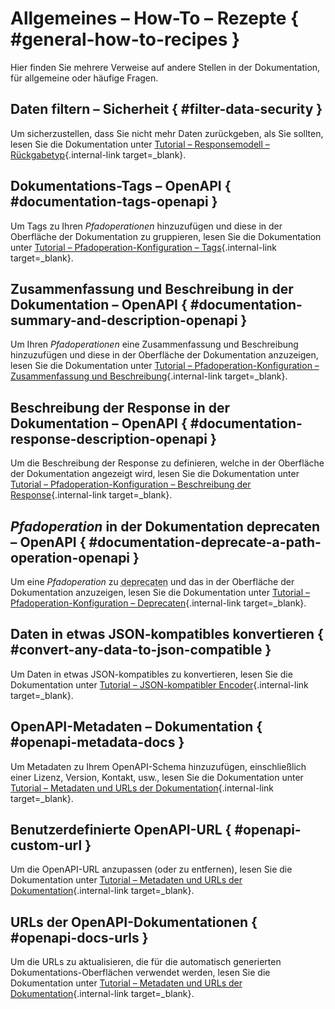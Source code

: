 # Allgemeines – How-To – Rezepte { #general-how-to-recipes }

Hier finden Sie mehrere Verweise auf andere Stellen in der Dokumentation, für allgemeine oder häufige Fragen.

## Daten filtern – Sicherheit { #filter-data-security }

Um sicherzustellen, dass Sie nicht mehr Daten zurückgeben, als Sie sollten, lesen Sie die Dokumentation unter [Tutorial – Responsemodell – Rückgabetyp](../tutorial/response-model.md){.internal-link target=_blank}.

## Dokumentations-Tags – OpenAPI { #documentation-tags-openapi }

Um Tags zu Ihren *Pfadoperationen* hinzuzufügen und diese in der Oberfläche der Dokumentation zu gruppieren, lesen Sie die Dokumentation unter [Tutorial – Pfadoperation-Konfiguration – Tags](../tutorial/path-operation-configuration.md#tags){.internal-link target=_blank}.

## Zusammenfassung und Beschreibung in der Dokumentation – OpenAPI { #documentation-summary-and-description-openapi }

Um Ihren *Pfadoperationen* eine Zusammenfassung und Beschreibung hinzuzufügen und diese in der Oberfläche der Dokumentation anzuzeigen, lesen Sie die Dokumentation unter [Tutorial – Pfadoperation-Konfiguration – Zusammenfassung und Beschreibung](../tutorial/path-operation-configuration.md#summary-and-description){.internal-link target=_blank}.

## Beschreibung der Response in der Dokumentation – OpenAPI { #documentation-response-description-openapi }

Um die Beschreibung der Response zu definieren, welche in der Oberfläche der Dokumentation angezeigt wird, lesen Sie die Dokumentation unter [Tutorial – Pfadoperation-Konfiguration – Beschreibung der Response](../tutorial/path-operation-configuration.md#response-description){.internal-link target=_blank}.

## *Pfadoperation* in der Dokumentation deprecaten – OpenAPI { #documentation-deprecate-a-path-operation-openapi }

Um eine *Pfadoperation* zu <abbr title="veraltet, obsolet: Es soll nicht mehr verwendet werden">deprecaten</abbr> und das in der Oberfläche der Dokumentation anzuzeigen, lesen Sie die Dokumentation unter [Tutorial – Pfadoperation-Konfiguration – Deprecaten](../tutorial/path-operation-configuration.md#deprecate-a-path-operation){.internal-link target=_blank}.

## Daten in etwas JSON-kompatibles konvertieren { #convert-any-data-to-json-compatible }

Um Daten in etwas JSON-kompatibles zu konvertieren, lesen Sie die Dokumentation unter [Tutorial – JSON-kompatibler Encoder](../tutorial/encoder.md){.internal-link target=_blank}.

## OpenAPI-Metadaten – Dokumentation { #openapi-metadata-docs }

Um Metadaten zu Ihrem OpenAPI-Schema hinzuzufügen, einschließlich einer Lizenz, Version, Kontakt, usw., lesen Sie die Dokumentation unter [Tutorial – Metadaten und URLs der Dokumentation](../tutorial/metadata.md){.internal-link target=_blank}.

## Benutzerdefinierte OpenAPI-URL { #openapi-custom-url }

Um die OpenAPI-URL anzupassen (oder zu entfernen), lesen Sie die Dokumentation unter [Tutorial – Metadaten und URLs der Dokumentation](../tutorial/metadata.md#openapi-url){.internal-link target=_blank}.

## URLs der OpenAPI-Dokumentationen { #openapi-docs-urls }

Um die URLs zu aktualisieren, die für die automatisch generierten Dokumentations-Oberflächen verwendet werden, lesen Sie die Dokumentation unter [Tutorial – Metadaten und URLs der Dokumentation](../tutorial/metadata.md#docs-urls){.internal-link target=_blank}.
